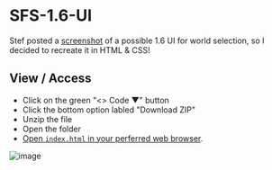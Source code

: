 # SFS-1.6-UI
Stef posted a [screenshot](https://discord.com/channels/400050897700257792/423137852520398848/1260536845901496321) of a possible 1.6 UI for world selection, so I decided to recreate it in HTML & CSS!

## View / Access
- Click on the green "<> Code ▼" button
- Click the bottom option labled "Download ZIP"
- Unzip the file
- Open the folder
- <ins>Open `index.html` in your perferred web browser</ins>.

![image](https://github.com/TYavaJ/SFS-1.6-UI/assets/106947975/2c992241-5a80-4573-8fc5-adca745361f4)
